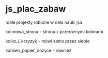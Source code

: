 # js_plac_zabaw
małe projekty robione w celu nauki jsa

kolorowa_strona - strona z przeróżnymi kolorami

kolko_i_krzyzyk - mówi samo przez siebie

kamien_papier_nozyce - również
